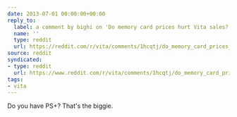 ```yaml
---
date: 2013-07-01 00:00:00+00:00
reply_to:
  label: a comment by bighi on 'Do memory card prices hurt Vita sales?' on /r/vita
  name: ''
  type: reddit
  url: https://reddit.com/r/vita/comments/1hcqtj/do_memory_card_prices_hurt_vita_sales/catd5jw/
source: reddit
syndicated:
- type: reddit
  url: https://www.reddit.com/r/vita/comments/1hcqtj/do_memory_card_prices_hurt_vita_sales/cath3kq/
tags:
- vita
---
```


Do you have PS+? That's the biggie.